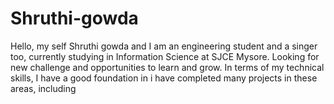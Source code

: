 # Shruthi-gowda
Hello, my self Shruthi gowda and I am an engineering student and a singer too, currently studying in Information Science at SJCE Mysore. Looking for new challenge and opportunities to learn and grow. In terms of my technical skills, I have a good foundation in i have completed many projects in these areas, including 
